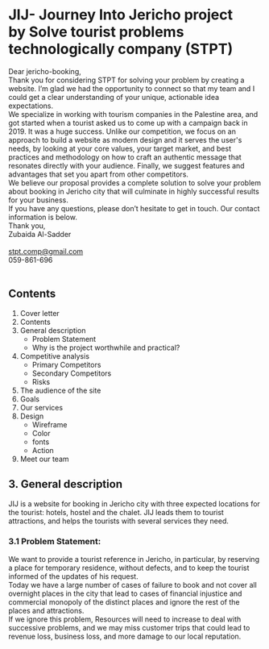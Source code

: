 # JIJ- Journey Into Jericho project <br> by Solve tourist problems technologically company (STPT)

 Dear jericho-booking, <br> 
Thank you for considering STPT for solving your problem by creating a website. I’m glad we had the opportunity to connect so that my team and I could get a clear understanding of your unique, actionable idea expectations. <br>
We specialize in working with tourism companies in the Palestine area, and got started when a tourist asked us to come up with a campaign back in 2019. It was a huge success.
Unlike our competition, we focus on an approach to build a website as modern design and it serves the user's needs, by looking at your core values, your target market, and best practices and methodology on how to craft an authentic message that resonates directly with your audience. Finally, we suggest features and advantages that set you apart from other competitors. <br>
We believe our proposal provides a complete solution to solve your problem about booking in Jericho city that will culminate in highly successful results for your business. <br>
If you have any questions, please don’t hesitate to get in touch. Our contact information is below.<br>
 Thank you, <br>
 Zubaida Al-Sadder <br>
<br>
stpt.comp@gmail.com <br>
059-861-696 <br>
<br>
## Contents
1. Cover letter
2. Contents
3. General description
   - Problem Statement
   - Why is the project worthwhile and practical? 
4. Competitive analysis
   - Primary Competitors
   - Secondary Competitors
   - Risks
5. The audience of the site
6. Goals 
7. Our services 
8. Design
   - Wireframe
   - Color
   - fonts
   - Action 
9. Meet our team
## 3. General description <br>

JIJ is a website for booking in Jericho city with three expected locations for the tourist: hotels, hostel and the chalet. JIJ leads them to tourist attractions, and helps the tourists with several services they need.
### 3.1 Problem Statement:
We want to provide a tourist reference in Jericho, in particular, by reserving a place for temporary residence, without defects, and to keep the tourist informed of the updates of his request. <br>
Today we have a large number of cases of failure to book and not cover all overnight places in the city that lead to cases of financial injustice and commercial monopoly of the distinct places and ignore the rest of the places and attractions. <br> 
If we ignore this problem, Resources will need to increase to deal with successive problems, and we may miss customer trips that could lead to revenue loss, business loss, and more damage to our local reputation. <br>
